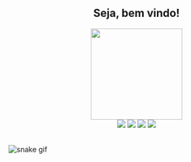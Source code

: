 
<div align="center">
<h2> Seja, bem vindo!</h2>
</div>
  <div align="center">
    <img height="180em" src="https://github-readme-stats.vercel.app/api/top-langs/?username=nandaxx&layout=compact&langs_count=7&theme=dark"/>
</div>
<div align="center">
  <a href="https://www.youtube.com/c/formandodev/playlists" target="_blank"><img src="https://img.shields.io/badge/YouTube-FF0000?style=for-the-badge&logo=youtube&logoColor=white" target="_blank"></a>
  <a href="https://www.instagram.com/formandodev" target="_blank"><img src="https://img.shields.io/badge/-Instagram-%23E4405F?style=for-the-badge&logo=instagram&logoColor=white" target="_blank"></a> 
  <a href = "mailto:formandodev@gmail.com"><img src="https://img.shields.io/badge/-Gmail-%23333?style=for-the-badge&logo=gmail&logoColor=white" target="_blank"></a>
  <a href="Link linkedin" target="_blank"><img src="https://img.shields.io/badge/-LinkedIn-%230077B5?style=for-the-badge&logo=linkedin&logoColor=white" target="_blank"></a> 
</div>
</br>

![snake gif](https://github.com/nandaxx/nandaxx/blob/output/github-contribution-grid-snake.svg)

